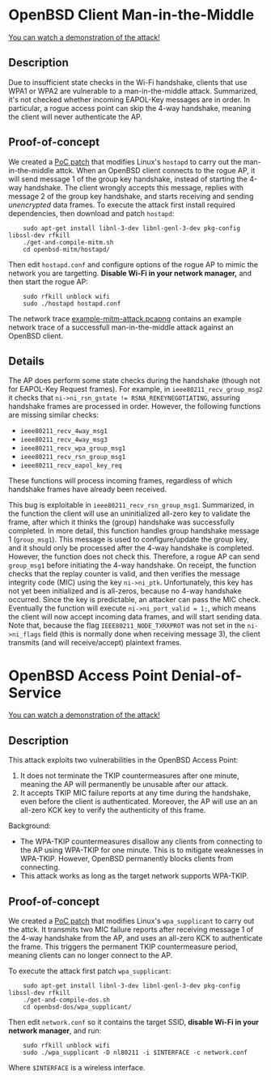 # OpenBSD Client Man-in-the-Middle

[You can watch a demonstration of the attack!](https://www.youtube.com/watch?v=t4fvgLPOYOw)

## Description

Due to insufficient state checks in the Wi-Fi handshake, clients that use WPA1 or WPA2 are vulnerable to a man-in-the-middle attack.
Summarized, it's not checked whether incoming EAPOL-Key messages are in order.
In particular, a rogue access point can skip the 4-way handshake, meaning the client will never authenticate the AP.


## Proof-of-concept

We created a [PoC patch](mitm_poc.patch) that modifies Linux's `hostapd` to carry out the man-in-the-middle attck.
When an OpenBSD client connects to the rogue AP, it will send message 1 of the group key handshake, instead of starting the 4-way handshake.
The client wrongly accepts this message, replies with message 2 of the group key handshake, and starts receiving and sending *unencrypted* data frames.
To execute the attack first install required dependencies, then download and patch `hostapd`:

		sudo apt-get install libnl-3-dev libnl-genl-3-dev pkg-config libssl-dev rfkill
		./get-and-compile-mitm.sh
		cd openbsd-mitm/hostapd/

Then edit `hostapd.conf` and configure options of the rogue AP to mimic the network you are targetting.
**Disable Wi-Fi in your network manager,** and then start the rogue AP:

		sudo rfkill unblock wifi
		sudo ./hostapd hostapd.conf

The network trace [example-mitm-attack.pcapng](example-mitm-attack.pcapng) contains an example network trace of a successfull man-in-the-middle attack against an OpenBSD client.

## Details

The AP does perform some state checks during the handshake (though not for EAPOL-Key Request frames).
For example, in `ieee80211_recv_group_msg2` it checks that `ni->ni_rsn_gstate != RSNA_REKEYNEGOTIATING`, assuring handshake frames are processed in order.
However, the following functions are missing similar checks:

- `ieee80211_recv_4way_msg1`
- `ieee80211_recv_4way_msg3`
- `ieee80211_recv_wpa_group_msg1`
- `ieee80211_recv_rsn_group_msg1`
- `ieee80211_recv_eapol_key_req`

These functions will process incoming frames, regardless of which handshake frames have already been received.

This bug is exploitable in `ieee80211_recv_rsn_group_msg1`.
Summarized, in the function the client will use an uninitialized all-zero key to validate the frame, after which it thinks the (group) handshake was successfully completed.
In more detail, this function handles group handshake message 1 (`group_msg1`).
This message is used to configure/update the group key, and it should only be processed after the 4-way handshake is completed.
However, the function does not check this.
Therefore, a rogue AP can send `group_msg1` before initiating the 4-way handshake.
On receipt, the function checks that the replay counter is valid, and then verifies the message integrity code (MIC) using the key `ni->ni_ptk`.
Unfortunately, this key has not yet been initialized and is all-zeros, because no 4-way handshake occurred.
Since the key is predictable, an attacker can pass the MIC check.
Eventually the function will execute `ni->ni_port_valid = 1;`, which means the client will now accept incoming data frames, and will start sending data.
Note that, because the flag `IEEE80211_NODE_TXRXPROT` was not set in the `ni->ni_flags` field (this is normally done when receiving message 3), the client transmits (and will receive/accept) plaintext frames.


# OpenBSD Access Point Denial-of-Service

[You can watch a demonstration of the attack!](https://www.youtube.com/watch?v=XLvXL7HabYM)

## Description

This attack exploits two vulnerabilities in the OpenBSD Access Point:

1. It does not terminate the TKIP countermeasures after one minute, meaning the AP will permanently be unusable after our attack.
2. It accepts TKIP MIC failure reports at any time during the handshake, even before the client is authenticated.
Moreover, the AP will use an
an all-zero KCK key to verify the authenticity of this frame.

Background:
- The WPA-TKIP countermeasures disallow any clients from connecting to the AP using WPA-TKIP for one minute.
This is to mitigate weaknesses in WPA-TKIP.
However, OpenBSD permanently blocks clients from connecting.
- This attack works as long as the target network supports WPA-TKIP.


## Proof-of-concept

We created a [PoC patch](attack_ap_dos.patch) that modifies Linux's `wpa_supplicant` to carry out the attck.
It transmits two MIC failure reports after receiving message 1 of the 4-way handshake from the AP,
and uses an all-zero KCK to authenticate the frame.
This triggers the permanent TKIP countermeasure period, meaning clients can no longer connect to the AP.

To execute the attack first patch `wpa_supplicant`:

		sudo apt-get install libnl-3-dev libnl-genl-3-dev pkg-config libssl-dev rfkill
		./get-and-compile-dos.sh
		cd openbsd-dos/wpa_supplicant/

Then edit `network.conf` so it contains the target SSID, **disable Wi-Fi in your network manager**, and run:

		sudo rfkill unblock wifi
		sudo ./wpa_supplicant -D nl80211 -i $INTERFACE -c network.conf

Where `$INTERFACE` is a wireless interface.

